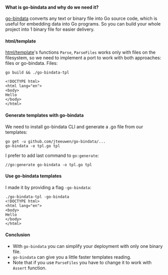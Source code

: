 #### What is go-bindata and why do we need it?

[go-bindata](https://github.com/jteeuwen/go-bindata) converts any text or binary file into Go source code, which is useful for embedding data into Go programs. So you can build your whole project into 1 binary file for easier delivery.

#### html/template

[html/template](https://golang.org/pkg/html/template/)'s functions `Parse`, `ParseFiles` works only with files on the filesystem, so we need to implement a port to work with both approaches: files or go-bindata. Files:

```
go build && ./go-bindata-tpl

<!DOCTYPE html>
<html lang="en">
<body>
Hello
</body>
</html>
```

#### Generate templates with go-bindata

We need to install go-bindata CLI and generate a .go file from our templates:

```
go get -u github.com/jteeuwen/go-bindata/...
go-bindata -o tpl.go tpl
```

I prefer to add last command to `go:generate`:

```
//go:generate go-bindata -o tpl.go tpl
```

#### Use go-bindata templates

I made it by providing a flag `-go-bindata`:

```
./go-bindata-tpl -go-bindata
<!DOCTYPE html>
<html lang="en">
<body>
Hello
</body>
</html>
```

#### Conclusion

 - With `go-bindata` you can simplify your deployment with only one binary file.
 - `go-bindata` can give you a little faster templates reading.
 - Note that if you use `ParseFiles` you have to change it to work with `Assert` function.
